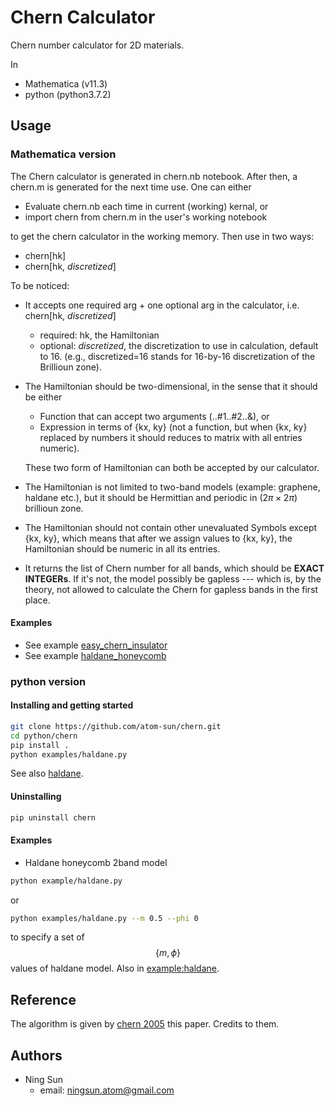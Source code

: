 # Chern Calculator
Chern number calculator for 2D materials.

In 
* Mathematica (v11.3)
* python (python3.7.2)

## Usage
### Mathematica version
The Chern calculator is generated in chern.nb notebook. After then, a chern.m 
is generated for the next time use. One can either
* Evaluate chern.nb each time in current (working) kernal, or
* import chern from chern.m in the user's working notebook

to get the chern calculator in the working memory. Then use in two ways:

* chern[hk]
* chern[hk, *discretized*]

To be noticed:

* It accepts one required arg + one optional arg in the calculator, i.e. 
chern[hk, *discretized*]
    - required: hk, the Hamiltonian
    - optional: *discretized*, the discretization to use in calculation, default to 16.
      (e.g., discretized=16 stands for 16-by-16 discretization of the Brillioun zone).

* The Hamiltonian should be two-dimensional, in the sense that it should be either
    - Function that can accept two arguments (..#1..#2..&), or
    - Expression in terms of {kx, ky} (not a function, but when {kx, ky} replaced
    by numbers it should reduces to matrix with all entries numeric).

    These two form of Hamiltonian can both be accepted by our calculator.

* The Hamiltonian is not limited to two-band models (example: graphene, haldane etc.),
    but it should be Hermittian and periodic in ($2\pi\times2\pi$) brillioun zone.

* The Hamiltonian should not contain other unevaluated Symbols except {kx, ky},
    which means that after we assign values to {kx, ky}, the Hamiltonian should be
    numeric in all its entries.

* It returns the list of Chern number for all bands, which should be **EXACT
INTEGERs**. If it's not, the model possibly be gapless --- which is, by the 
theory, not allowed to calculate the Chern for gapless bands in the first place.

#### Examples
* See example [easy_chern_insulator](examples/easy.m)
* See example [haldane_honeycomb](examples/haldane.m)

### python version
#### Installing and getting started
```bash
git clone https://github.com/atom-sun/chern.git
cd python/chern
pip install .
python examples/haldane.py
```
See also [haldane](examples/haldane.ipynb).

#### Uninstalling
```bash
pip uninstall chern
```
 
#### Examples
* Haldane honeycomb 2band model
```bash
python example/haldane.py
```
or
```bash
python examples/haldane.py --m 0.5 --phi 0
```
to specify a set of $$\{m, \phi\}$$ values of haldane model. 
Also in [example:haldane](examples/haldane.ipynb).
        
## Reference
The algorithm is given by [chern 2005](
            https://journals.jps.jp/doi/10.1143/JPSJ.74.1674) this paper. 
Credits to them.

## Authors
* Ning Sun
    - email: ningsun.atom@gmail.com
